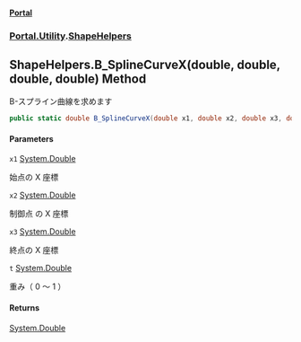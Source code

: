 #### [Portal](index.md 'index')
### [Portal.Utility](Portal.Utility.md 'Portal.Utility').[ShapeHelpers](ShapeHelpers.md 'Portal.Utility.ShapeHelpers')

## ShapeHelpers.B_SplineCurveX(double, double, double, double) Method

B-スプライン曲線を求めます

```csharp
public static double B_SplineCurveX(double x1, double x2, double x3, double t);
```
#### Parameters

<a name='Portal.Utility.ShapeHelpers.B_SplineCurveX(double,double,double,double).x1'></a>

`x1` [System.Double](https://docs.microsoft.com/en-us/dotnet/api/System.Double 'System.Double')

始点の X 座標

<a name='Portal.Utility.ShapeHelpers.B_SplineCurveX(double,double,double,double).x2'></a>

`x2` [System.Double](https://docs.microsoft.com/en-us/dotnet/api/System.Double 'System.Double')

制御点 の X 座標

<a name='Portal.Utility.ShapeHelpers.B_SplineCurveX(double,double,double,double).x3'></a>

`x3` [System.Double](https://docs.microsoft.com/en-us/dotnet/api/System.Double 'System.Double')

終点の X 座標

<a name='Portal.Utility.ShapeHelpers.B_SplineCurveX(double,double,double,double).t'></a>

`t` [System.Double](https://docs.microsoft.com/en-us/dotnet/api/System.Double 'System.Double')

重み（ 0 ～ 1 ）

#### Returns
[System.Double](https://docs.microsoft.com/en-us/dotnet/api/System.Double 'System.Double')